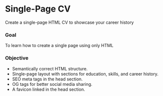 <h1>
  Single-Page CV
</h1>
<p>
  Create a single-page HTML CV to showcase your career history
</p>
<h3>
  Goal
</h3>
<p>
  To learn how to create a single page using only HTML
</p>
<h3>
  Objective
</h3>
<p>
  <ul>
    <li>
      Semantically correct HTML structure.
    </li>
    <li>
      Single-page layout with sections for education, skills, and career history.
    </li>
    <li>
      SEO meta tags in the head section.
    </li>
    <li>
      OG tags for better social media sharing.
    </li>
    <li>
      A favicon linked in the head section.
    </li>
  </ul>
</p>
